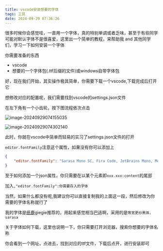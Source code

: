 ```yaml
---
title: vscode安装想要的字体
tags: 工具
date: 2024-09-29 07:36:26
---
```


很多时候你会感觉哇，一直用一个字体，真的特别单调或者乏味，甚至于有些同学可能对默认字体不是很喜爱，这里出一个简单的教程，来帮助我 and 其他同学们，学习一下如何安装一个字体

你需要准备的东西

- vscode
- 想要的一个字体包(.ttf后缀的文件)或windows自带字体包

好，现在我们开始，其实操作极其简单，你需要下载一个vscode,下载完成后打开它

想修改对应的配置呢，我们需要找到vscode的settings.json文件

在左下角有一个小齿轮，按下图流程依次点击

![image-20240929074155035](https://s2.loli.net/2024/09/29/3pjQUtBXfF2Zmzc.png)

![image-20240929074302140](https://s2.loli.net/2024/09/29/hFoBuqx7e2HlYtL.png)

此时，你就在vscode中简单而轻易的实习了settings.json文件的打开

`editor.fontFamily`注意这个属性，如果没有你可以添加上

```json
{
    "editor.fontFamily": "Sarasa Mono SC, Fira Code, JetBrains Mono, Menlo, Monaco, Consolas, 'monospace', system-ui, monospace, Symbols Nerd Font, FiraCode Nerd Font, JetBrainsMono Nerd Font, CaskaydiaCove Nerd Font, Hack Nerd Font"
}
```

至于如何添加一个json属性，你只需要在以某个元素即`xxx.xxx:content`的尾部

加入`,"editor.fontFamily":你需要存入的字体`

当然，如果什么都没有呢,我建议你可以直接复制我的上面这一段，然后修改为你需要的字体名称就行了

我的字体是<a href="https://blog.zhilu.cyou/">纸鹿</a>giegie推荐的，用起来感觉相当巴适啊，采用的是`等宽更纱黑体，sarasa`

关于字体如何下载，这里也说明一下，你只需要打开浏览器，搜索你想要的字体名称

你会看到一个网址，点进去，找到对应的ttf文件，下载后点开，进行安装即可

